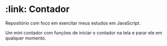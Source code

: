 <h1>:link: Contador</h1>

<p>
  Repositório com foco em exercitar meus estudos em JavaScript.
</p>

<p>Um mini contador com funções de iniciar o contador na tela e parar ele em qualquer momento.</p>

